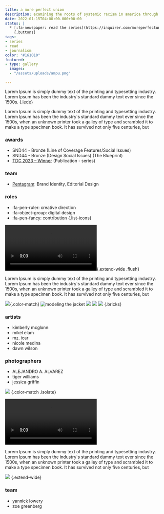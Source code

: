 ```yaml
---
title: a more perfect union
description: examining the roots of systemic racism in america through institutions founded in philadelphia.
date: 2022-01-15T04:00:00.000+00:00
status: |
  * [:fa-newspaper: read the series](https://inquirer.com/moreperfectunion)
    {.buttons}
tags:
- series
- read
- journalism
color: "#161010"
featured:
- type: gallery
  images:
  - "/assets/uploads/ampu.png"

---
```





Lorem Ipsum is simply dummy text of the printing and typesetting industry. Lorem Ipsum has been the industry's standard dummy text ever since the 1500s.
{.lede}

Lorem Ipsum is simply dummy text of the printing and typesetting industry. Lorem Ipsum has been the industry's standard dummy text ever since the 1500s, when an unknown printer took a galley of type and scrambled it to make a type specimen book. It has survived not only five centuries, but

### awards
* SND44 - Bronze (Line of Coverage Features/Social Issues)
* SND44 - Bronze (Design Social Issues) (The Blueprint)
* [TDC 2023 – Winner](https://www.oneclub.org/awards/tdcawards/-award/46363/a-more-perfect-union) (Publication - series)

### team
* [Pentagram](https://www.pentagram.com/work/a-more-perfect-union): Brand Identity, Editorial Design

### roles
* :fa-pen-ruler: creative direction
* :fa-object-group: digital design
* :fa-pen-fancy: contribution
{.list-icons}


![](/assets/uploads/iconic-bkg.mp4){.extend-wide .flush}

Lorem Ipsum is simply dummy text of the printing and typesetting industry. Lorem Ipsum has been the industry's standard dummy text ever since the 1500s, when an unknown printer took a galley of type and scrambled it to make a type specimen book. It has survived not only five centuries, but

![](/assets/uploads/title-flag.svg){.color-match}
![modeling the jacket](/assets/uploads/iconic-1.jpg)
![](/assets/uploads/dawn-wilson.avif)
![](/assets/uploads/mzicar.avif)
![](/assets/uploads/elam-vert.jpg)
{.bricks}



### artists
* kimberly mcglonn
* mikel elam
* mz. icar
* nicole medina
* dawn wilson


### photographers
* ALEJANDRO A. ALVAREZ
* tiger williams
* jessica griffin

![](/assets/uploads/blueprint-main-title.svg)
{.color-match .isolate}

![](/assets/uploads/blueprint-promo.mp4)

Lorem Ipsum is simply dummy text of the printing and typesetting industry. Lorem Ipsum has been the industry's standard dummy text ever since the 1500s, when an unknown printer took a galley of type and scrambled it to make a type specimen book. It has survived not only five centuries, but

![](/assets/uploads/the-blueprint.png)
{.extend-wide}


### team
* yannick lowery
* zoe greenberg